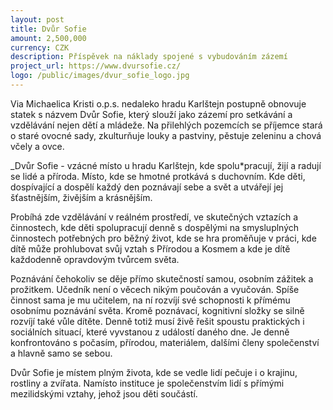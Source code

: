 ```yaml
---
layout: post
title: Dvůr Sofie
amount: 2,500,000
currency: CZK
description: Příspěvek na náklady spojené s vybudováním zázemí
project_url: https://www.dvursofie.cz/ 
logo: /public/images/dvur_sofie_logo.jpg
---
```


Via Michaelica Kristi o.p.s. nedaleko hradu Karlštejn postupně obnovuje statek s názvem Dvůr Sofie, který slouží jako zázemí pro setkávání a vzdělávání nejen dětí a mládeže. Na přilehlých pozemcích se příjemce stará o staré ovocné sady, zkulturňuje louky
a pastviny, pěstuje zeleninu a chová včely a ovce.

_Dvůr Sofie - vzácné místo u hradu Karlštejn, kde spolu*pracují, žijí a radují se lidé a příroda. Místo, kde se hmotné protkává s duchovním. Kde děti, dospívající a dospělí každý den poznávají sebe a svět a utvářejí jej šťastnějším, živějším a krásnějším.

Probíhá zde vzdělávání v reálném prostředí, ve skutečných vztazích a činnostech, kde děti spolupracují denně s dospělými na smysluplných činnostech potřebných pro běžný život, kde se hra proměňuje v práci, kde dítě může prohlubovat svůj vztah s Přírodou a Kosmem a kde je dítě každodenně opravdovým tvůrcem světa. 

Poznávání čehokoliv se děje přímo skutečností samou, osobním zážitek a prožitkem. Učedník není o věcech nikým poučován a vyučován. Spíše činnost sama je mu učitelem, na ní rozvíjí své schopnosti k přímému osobnímu poznávání světa. Kromě poznávací, kognitivní složky se silně rozvíjí také vůle dítěte. Denně totiž musí živě řešit spoustu praktických i sociálních situací, které vyvstanou z událostí daného dne. Je denně konfrontováno s počasím, přírodou, materiálem, dalšími členy společenství a hlavně samo se sebou.
  
Dvůr Sofie je místem plným života, kde se vedle lidí pečuje i o krajinu, rostliny a zvířata. Namísto instituce je společenstvím lidí s přímými mezilidskými vztahy, jehož jsou děti součástí.
